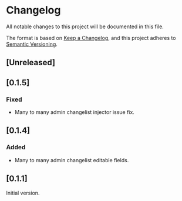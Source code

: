 # Changelog
All notable changes to this project will be documented in this file.

The format is based on [Keep a Changelog](https://keepachangelog.com/en/1.0.0/),
and this project adheres to [Semantic Versioning](https://semver.org/spec/v2.0.0.html).

## [Unreleased]

## [0.1.5]
### Fixed
- Many to many admin changelist injector issue fix.

## [0.1.4]
### Added
- Many to many admin changelist editable fields.

## [0.1.1]
Initial version.
